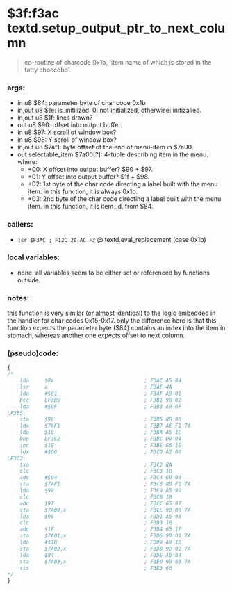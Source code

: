 ﻿# $3f:f3ac textd.setup_output_ptr_to_next_column
> co-routine of charcode 0x1b, 'item name of which is stored in the fatty choccobo'.

### args:
+	in u8 $84: parameter byte of char code 0x1b
+	in,out u8 $1e: is_initilized. 0: not initialized, otherwise: initizalied.
+	in,out u8 $1f: lines drawn?
+	out u8 $90: offset into output buffer.
+	in u8 $97: X scroll of window box?
+	in u8 $98: Y scroll of window box?
+	in,out u8 $7af1: byte offset of the end of menu-item in $7a00.
+	out selectable_item $7a00[?]: 4-tuple describing item in the menu. where:
	- +00: X offset into output buffer? $90 + $97.
	- +01: Y offset into output buffer? $1f + $98.
	- +02: 1st byte of the char code directing a label built with the menu item. in this function, it is always 0x1b.
	- +03: 2nd byte of the char code directing a label built with the menu item. in this function, it is item_id, from $84.

### callers:
+	`jsr $F3AC ; F12C 20 AC F3` @ textd.eval_replacement (case 0x1b)

### local variables:
+	none. all variables seem to be either set or referenced by functions outside.

### notes:
this function is very similar (or almost identical) to the logic embedded in the handler for char codes 0x15-0x17.
only the difference here is that this function expects the parameter byte ($84) contains an index into the item in stomach,
whereas another one expects offset to next column.

### (pseudo)code:
```js
{
/*
	lda     $84                             ; F3AC A5 84
	lsr     a                               ; F3AE 4A
	lda     #$01                            ; F3AF A9 01
	bcc     LF3B5                           ; F3B1 90 02
	lda     #$0F                            ; F3B3 A9 0F
LF3B5:
	sta     $90                             ; F3B5 85 90
	ldx     $7AF1                           ; F3B7 AE F1 7A
	lda     $1E                             ; F3BA A5 1E
	bne     LF3C2                           ; F3BC D0 04
	inc     $1E                             ; F3BE E6 1E
	ldx     #$00                            ; F3C0 A2 00
LF3C2:
	txa                                     ; F3C2 8A
	clc                                     ; F3C3 18
	adc     #$04                            ; F3C4 69 04
	sta     $7AF1                           ; F3C6 8D F1 7A
	lda     $90                             ; F3C9 A5 90
	clc                                     ; F3CB 18
	adc     $97                             ; F3CC 65 97
	sta     $7A00,x                         ; F3CE 9D 00 7A
	lda     $98                             ; F3D1 A5 98
	clc                                     ; F3D3 18
	adc     $1F                             ; F3D4 65 1F
	sta     $7A01,x                         ; F3D6 9D 01 7A
	lda     #$1B                            ; F3D9 A9 1B
	sta     $7A02,x                         ; F3DB 9D 02 7A
	lda     $84                             ; F3DE A5 84
	sta     $7A03,x                         ; F3E0 9D 03 7A
	rts                                     ; F3E3 60
*/
}
```
